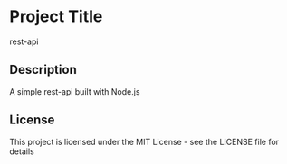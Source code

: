 # Project Title

rest-api

## Description

A simple rest-api built with Node.js

## License

This project is licensed under the MIT License - see the LICENSE file for details
